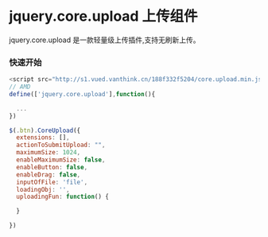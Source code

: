 # jquery.core.upload 上传组件

jquery.core.upload  是一款轻量级上传插件,支持无刷新上传。


### 快速开始

```js
<script src="http://s1.vued.vanthink.cn/188f332f5204/core.upload.min.js"></script>
// AMD
define(['jquery.core.upload'],function(){

  ...
})

$(.btn).CoreUpload({
  extensions: [],
  actionToSubmitUpload: "",
  maximumSize: 1024,
  enableMaximumSize: false,
  enableButton: false,
  enableDrag: false,
  inputOfFile: 'file',
  loadingObj: '',
  uploadingFun: function() {

  }

})


```
